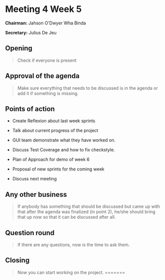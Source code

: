 # Meeting 4 Week 5
**Chairman:** Jahson O'Dwyer Wha Binda

**Secretary:** Julius De Jeu

## Opening
> Check if everyone is present

## Approval of the agenda
> Make sure everything that needs to be discussed is in the agenda or add it if something is missing.


## Points of action
- Create Reflexion about last week sprints 

- Talk about current progress of the project
- GUI team demonstrate what they have worked on.
- Discuss Test Coverage and how to fix checkstyle.
- Plan of Approach for demo of week 6


- Proposal of new sprints for the coming week
- Discuss next meeting 

## Any other business

> If anybody has something that should be discussed but came up with that after the agenda was finalized (in point 2), he/she should bring that up now so that it can be discussed after all.


## Question round

> If there are any questions, now is the time to ask them.



## Closing

> Now you can start working on the project.
=======